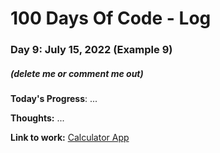 # 100 Days Of Code - Log

### Day 9: July 15, 2022 (Example 9)
##### (delete me or comment me out)

**Today's Progress**: ...

**Thoughts:** ...

**Link to work:** [Calculator App](https://github.com/username/reponame)
